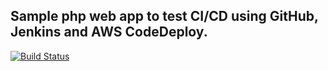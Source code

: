 ## Sample php web app to test CI/CD using GitHub, Jenkins and AWS CodeDeploy.

[![Build Status](http://52.34.145.34:8080/buildStatus/icon?job=jenkins-codedeploy)](http://52.34.145.34:8080/job/jenkins-codedeploy/)
